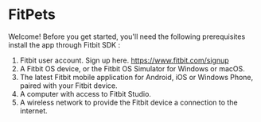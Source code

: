 # FitPets
Welcome! 
Before you get started, you'll need the following prerequisites install the app through Fitbit SDK :

1. Fitbit user account. Sign up here. https://www.fitbit.com/signup
2. A Fitbit OS device, or the Fitbit OS Simulator for Windows or macOS.
3. The latest Fitbit mobile application for Android, iOS or Windows Phone, paired with your Fitbit device.
4. A computer with access to Fitbit Studio.
5. A wireless network to provide the Fitbit device a connection to the internet.

